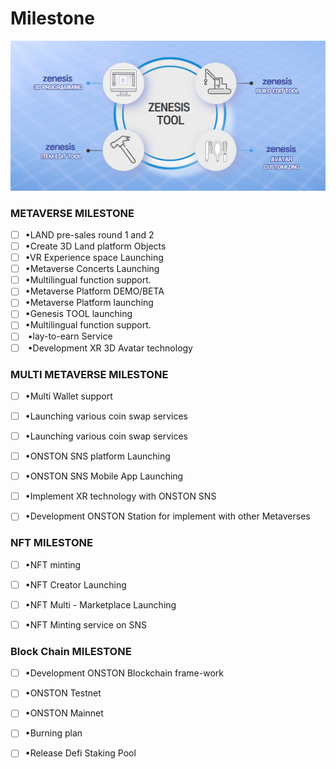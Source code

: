 # Milestone

![](<../.gitbook/assets/image (3) (1).png>)

### METAVERSE MILESTONE&#x20;

* [ ] •LAND pre-sales round 1 and 2&#x20;
* [ ] •Create 3D Land platform Objects&#x20;
* [ ] •VR Experience space Launching
* [ ] •Metaverse Concerts Launching&#x20;
* [ ] •Multilingual function support.&#x20;
* [ ] •Metaverse Platform DEMO/BETA&#x20;
* [ ] •Metaverse Platform launching&#x20;
* [ ] •Genesis TOOL launching&#x20;
* [ ] •Multilingual function support.
* [ ] &#x20;•lay-to-earn Service
* [ ] &#x20;•Development XR 3D Avatar technology

### MULTI METAVERSE MILESTONE

* [ ] •Multi Wallet support&#x20;
* [ ] •Launching various coin swap services&#x20;
* [ ] •Launching various coin swap services&#x20;
* [ ] •ONSTON SNS platform Launching&#x20;
* [ ] •ONSTON SNS Mobile App Launching&#x20;
* [ ] •Implement XR technology with ONSTON SNS&#x20;
*   [ ] •Development ONSTON Station for implement with other Metaverses



### NFT MILESTONE&#x20;

* [ ] •NFT minting&#x20;
* [ ] •NFT Creator Launching&#x20;
* [ ] •NFT Multi - Marketplace Launching
*   [ ] •NFT Minting service on SNS



### Block Chain MILESTONE

* [ ] •Development ONSTON Blockchain frame-work&#x20;
* [ ] •ONSTON Testnet&#x20;
* [ ] •ONSTON Mainnet&#x20;
* [ ] •Burning plan&#x20;
*   [ ] •Release Defi Staking Pool





